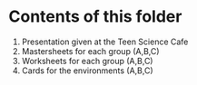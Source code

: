# Contents of this folder
1. Presentation given at the Teen Science Cafe
2. Mastersheets for each group (A,B,C)
3. Worksheets for each group (A,B,C)
4. Cards for the environments (A,B,C)
